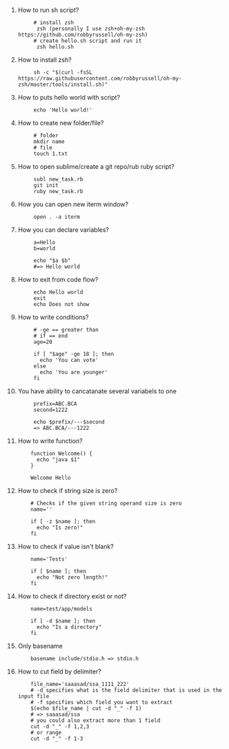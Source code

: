 1. How to run sh script?
      
            # install zsh
             zsh (personally I use zsh+oh-my-zsh https://github.com/robbyrussell/oh-my-zsh)
            # create hello.sh script and run it
             zsh hello.sh 
3. How to install zsh?
            
            sh -c "$(curl -fsSL https://raw.githubusercontent.com/robbyrussell/oh-my-zsh/master/tools/install.sh)"
2. How to puts hello world with script?
            
            echo 'Hello world!'
3. How to create new folder/file?
            
            # folder
            mkdir name
            # file
            touch 1.txt
4. How to open sublime/create a git repo/rub ruby script?
            
            subl new_task.rb
            git init
            ruby new_task.rb
5. How you can open new iterm window?
            
            open . -a iterm
6. How you can declare variables?
            
            a=Hello
            b=world

            echo "$a $b"
            #=> Hello world
            
7. How to exit from code flow?

            echo Hello world
            exit
            echo Does not show
8. How to write conditions?
            
            # -ge == greater than
            # if == end
            age=20

            if [ "$age" -ge 18 ]; then
              echo 'You can vote'
            else
              echo 'You are younger'
            fi
9. You have ability to cancatanate several variabels to one

            prefix=ABC.BCA
            second=1222

            echo $prefix/---$second
            => ABC.BCA/---1222
10. How to write function?
            
            function Welcome() {
              echo "java $1"
            }

            Welcome Hello
11. How to check if string size is zero?
            
            # Checks if the given string operand size is zero
            name=''

            if [ -z $name ]; then
              echo "Is zero!"
            fi
12. How to check if value isn't blank?
            
            name='Tests'

            if [ $name ]; then
              echo "Not zero length!"
            fi
13. How to check if directory exist or not?

            name=test/app/models

            if [ -d $name ]; then
              echo "Is a directory"
            fi
14. Only basename
            
            basename include/stdio.h => stdio.h
15. How to cut field by delimiter?
            
            file_name='saaasad/ssa_1111_222'
            # -d specifies what is the field delimiter that is used in the input file
            # -f specifies which field you want to extract
            $(echo $file_name | cut -d "_" -f 1)
            # => saaasad/ssa
            # you could also extract more than 1 field 
            cut -d "_" -f 1,2,3
            # or range
            cut -d "_" -f 1-3
